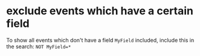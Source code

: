 # exclude events which have a certain field

To show all events which don't have a field `MyField` included, include this in the search: `NOT MyField=*`


